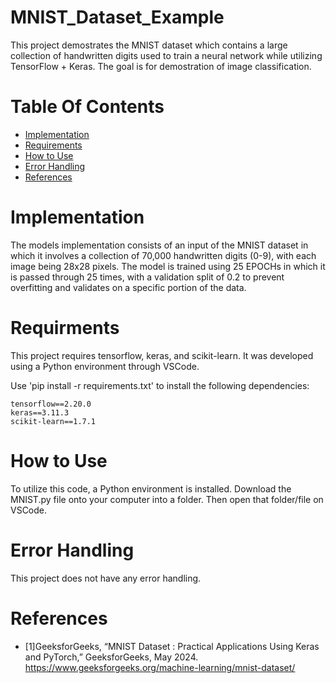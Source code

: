 # MNIST_Dataset_Example
This project demostrates the MNIST dataset which contains a large collection of handwritten digits used to train a neural network while utilizing TensorFlow + Keras. The goal is for demostration of image classification. 
# Table Of Contents
- [Implementation](#implementation)
- [Requirements](#requirments)
- [How to Use](#how-to-use)
- [Error Handling](#error-handling)
- [References](#references)
# Implementation
The models implementation consists of an input of the MNIST dataset in which it involves a collection of 70,000 handwritten digits (0-9), with each image being 28x28 pixels. The model is trained using 25 EPOCHs in which it is passed through 25 times, with a validation split of 0.2 to prevent overfitting and validates on a specific portion of the data. 
# Requirments 
This project requires tensorflow, keras, and scikit-learn. It was developed using a Python environment through VSCode.

Use 'pip install -r requirements.txt' to install the following dependencies:

```
tensorflow==2.20.0
keras==3.11.3
scikit-learn==1.7.1
```
# How to Use
To utilize this code, a Python environment is installed. Download the MNIST.py file onto your computer into a folder. Then open that folder/file on VSCode. 
# Error Handling 
This project does not have any error handling.
# References 
- [1]GeeksforGeeks, “MNIST Dataset : Practical Applications Using Keras and PyTorch,” GeeksforGeeks, May 2024. https://www.geeksforgeeks.org/machine-learning/mnist-dataset/
‌

